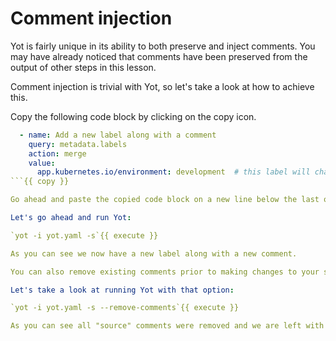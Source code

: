 # Comment injection

Yot is fairly unique in its ability to both preserve and inject comments.  You may have already noticed that comments have been preserved from the output of other steps in this lesson.

Comment injection is trivial with Yot, so let's take a look at how to achieve this.

Copy the following code block by clicking on the copy icon.

```yaml
  - name: Add a new label along with a comment
    query: metadata.labels
    action: merge
    value:
      app.kubernetes.io/environment: development  # this label will change when we're ready to productionalize this application
```{{ copy }}

Go ahead and paste the copied code block on a new line below the last overlay in your `commonOverlays` section within your yot.yaml.

Let's go ahead and run Yot:

`yot -i yot.yaml -s`{{ execute }}

As you can see we now have a new label along with a new comment.

You can also remove existing comments prior to making changes to your source manifests with the `--remove-comments` CLI option.

Let's take a look at running Yot with that option:

`yot -i yot.yaml -s --remove-comments`{{ execute }}

As you can see all "source" comments were removed and we are left with only the new comment that was injected.